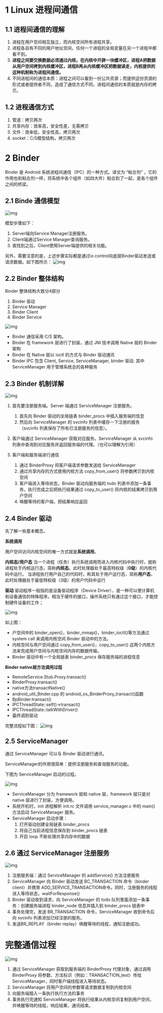 # 1 Linux 进程间通信

## 1.1 进程间通信的理解

1. 进程在用户空间相互独立，而内核空间所有进程共享。
2. 进程各自有不同的用户地址空间，任何一个进程的全局变量在另一个进程中都看不到。
3. **进程之间要交换数据必须通过内核，在内核中开辟一块缓冲区，进程A把数据从用户空间拷到内核缓冲区，进程B再从内核缓冲区把数据读走，内核提供的这种机制称为进程间通信。**
4. 不同进程间的通信本质：进程之间可以看到一份公共资源；而提供这份资源的形式或者提供者不同，造成了通信方式不同，进程间通信的本质就是内存的拷贝。

## 1.2 进程通信方式

1. 管道：拷贝两次
2. 共享内存：效率高，安全性差，无需拷贝
3. 文件：效率低，安全性高，拷贝两次
4. socket：C/S模型结构，拷贝两次

# 2 Binder

Binder 是 Android 系统进程间通信（IPC）的一种方式。译文为 “粘合剂” ，它的作用也和粘合剂一样，将系统中各个组件（如四大件）粘合到了一起，是各个组件之间的桥梁。

## 2.1 Binde 通信模型
![img](https://img-blog.csdn.net/20130529134723468)

模型步骤如下：
1. Server端向Service Manager注册服务。
2. Client端通过Service Manager查询服务。
3. 查找到之后，Client使用Server端提供的相关功能。

另外，需要注意的是，上述步骤实际都是通过io control向底层Binder驱动发送或请求数据。如下图所示：
![img](https://img-blog.csdn.net/20130529140129511)


## 2.2 Binder 整体结构

Binder 整体结构大致分4部分

1. Binder 驱动
2. Service Manager
3. Binder Client
4. Binder Service

![img](./img/1619431244735-f5e65461-40e5-46ae-9fd3-56d24e69181e.png)

- Binder 通信采用 C/S 架构。
- Binder 在 framework 层进行了封装，通过 JNI 技术调用 Native 层的 Binder 架构
- Binder 在 Native 层以 ioctl 的方式与 Binder 驱动通讯
- Binder IPC 包含 Client, Service, ServiceManager, binder 驱动. 其中 ServiceManager 用于管理系统总的各种服务

## 2.3 Binder 机制详解

![img](./img/1619431252072-86177b96-95cc-4e47-9eca-67abf018d0c8.png)

1. 首先要注册服务端。Server 端通过 ServiceManager 注册服务。

   1. 首先向 Binder 驱动的全局链表 binder_procs 中插入服务端的信息
   2. 然后向 ServiceManager 的 svcinfo 列表中缓存一下注册的服务（svcinfo 列表保存了所有已注册服务的信息）。

2. 客户端通过 ServiceManager 获取对应服务。ServiceManager 从 svcinfo 列表中查询到对应服务并返回服务端的代理。（也可以理解为引用）

3. 客户端和服务端进行通信

   1. 通过 BinderProxy 将客户端请求参数发送给 ServiceManager
   2. 通过共享内存的方式使用内核方法 copy_from_user() 将参数拷贝到内核空间
   3. 客户端进入等待状态，Binder 驱动向服务端的 todo 列表中添加一条事务，执行完成之后把执行结果通过 copy_to_user() 将内核的结果拷贝到用户空间
   4. 唤醒等待的客户端，把结果响应返回

## 2.4 Binder 驱动

先了解一些基本概念。

**系统调用**

用户空间访问内核空间的唯一方式就是**系统调用**。

**内核态/用户态**
当一个进程（任务）执行系统调用而进入内核代码中执行时，就称进程处于内核运行态，简称**内核态**。此时处理器处于最高特权级（**0级**）的内核代码中运行。
当进程执行用户自己的代码时，称其处于用户运行态，简称**用户态**，此时处理器处于最低特权级（3级）的用户代码中运行

**驱动**
驱动程序一般指的是设备驱动程序（Device Driver），是一种可以使计算机和设备通信的特殊程序。相当于硬件的接口，操作系统只有通过这个接口，才能控制硬件设备的工作；

![img](./img/1619431261100-b631d0e8-2a0b-418a-8e00-63ff72a08bb7.png)

如上图：

- 户空间中的 binder_open()，binder_mmap()，binder_ioctl()等方法通过 system call 来调用内核空间 Binder 驱动中的方法。
- 内核空间与用户空间通过 copy_from_user()，copy_to_user() 这两个内核方法来完成用户空间与内核空间内存的数据传输。
- Binder 驱动中有一个全局链表 binder_procs 保存服务端的进程信息

**Binder native层方法调用过程**
- RemoteService.Stub.Proxy.transact()
- BinderProxy.transact()
- native方法transactNative()
- android_util_Binder.cpp 的 android_os_BinderProxy_transact()函数
- BpBinder:transact()
- IPCThreadState::self()->transact()
- IPCThreadState::talkWithDriver()
- 最终调到驱动

完整流程如下图：
![img](https://raw.githubusercontent.com/xdtianyu/SourceAnalysis/master/art/binder_native_stack.png)

## 2.5 ServiceManager


通过 ServiceManager 可以与 Binder 驱动进行通讯。

ServiceManager的作用很简单：提供注册服务和查询服务的功能。

下图为 ServiceManager 启动的过程。

![img](./img/1619431300189-9ce6a0aa-fa0b-4aaf-a758-e9ddc6db4d3f.png)



- ServiceManager 分为 framework 层和 native 层，framework 层只是对 native 层进行了封装，方便调用。
- 系统开机时，init 进程解析 init.rc 文件调用 service_manager.c 中的 main() 方法启动 ServiceManager 服务。
- ServiceManager 启动步骤：
   1. 打开驱动创建全局链表 binder_procs
   2. 将自己当前进程信息保存到 binder_procs 链表
   3. 开启 loop 不断处理共享内存中的数据





## 2.6 通过 ServiceManager 注册服务

![img](./img/1619431307771-9db4cd5b-7bda-4db7-aeee-69531f8e1df1.png)



1. 注册服务端：通过 ServiceManager 的 addService() 方法注册服务
2. ServiceManager 向 Binder 驱动发送 BC_TRANSACTION 命令（binder client）并携带 ADD_SERVICE_TRANSACTION命令。同时，注册服务的线程进入等待状态，waitForResponse()
3. Binder 驱动收到请求，向 ServiceManager 的 todo 队列里面添加一条事务：创建服务端进程 binder_node 信息并插入到 binder_procs 链表中
4. 事务处理完，发送 BR_TRANSACTION 命令，ServiceManager 收到命令后向 svcinfo 列表添加已经注册的服务。
5. 发送BR_REPLAY（binder replay）唤醒等待的线程，通知注册成功。



# 完整通信过程

![img](./img/1619431313678-dea7b3b3-8b5f-49a9-b90b-c9fbcb5de0d5.png)



1. 通过 ServiceManager 获取到服务端的 BinderProxy 代理对象，通过调用 BinderProxy 将参数、方法标识（例如：TRANSACTION_test）传给 ServiceManager，同时客户端线程进入等待状态。
2. ServiceManager 将用户空间的参数等请求数据复制到内核空间
3. 向服务端插入一条执行执行方法的事务
4. 事务执行完通知 ServiceManager 将执行结果从内核空间复制到用户空间，并唤醒等待的线程，响应结果，通讯结束。
